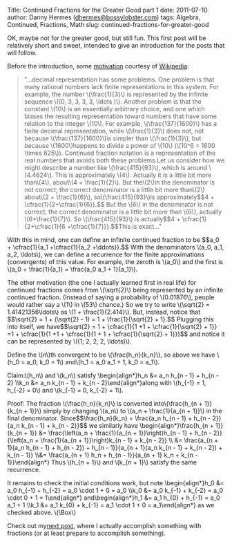 Title: Continued Fractions for the Greater Good part 1
date: 2011-07-10
author: Danny Hermes (dhermes@bossylobster.com)
tags: Algebra, Continued, Fractions, Math
slug: continued-fractions-for-greater-good

OK, maybe not for the greater good, but still fun. This first post will
be relatively short and sweet, intended to give an introduction for the
posts that will follow.

Before the introduction, some
[motivation](http://en.wikipedia.org/wiki/Continued_fraction#Motivation)
courtesy of [Wikipedia](http://en.wikipedia.org/wiki/Main_Page):

<div>

> "...decimal representation has some problems. One problem is that many
> rational numbers lack finite representations in this system. For
> example, the number \\(\\frac{1}{3}\\) is represented by the infinite
> sequence \\((0, 3, 3, 3, 3, \\ldots )\\). Another problem is that the
> constant \\(10\\) is an essentially arbitrary choice, and one which
> biases the resulting representation toward numbers that have some
> relation to the integer \\(10\\). For example, \\(\\frac{137}{1600}\\)
> has a finite decimal representation, while \\(\\frac{1}{3}\\) does
> not, not because \\(\\frac{137}{1600}\\)is simpler than
> \\(\\frac{1}{3}\\), but because \\(1600\\)happens to divide a power
> of \\(10\\) (\\(10\^6 = 1600 \\times 625\\)). Continued fraction
> notation is a representation of the real numbers that avoids both
> these problems.Let us consider how we might describe a number like
> \\(\\frac{415}{93}\\), which is around \\(4.4624\\). This is
> approximately \\(4\\). Actually it is a little bit more than\\(4\\),
> about\\(4 + \\frac{1}{2}\\). But the\\(2\\)in the denominator is
> not correct; the correct denominator is a little bit more
> than\\(2\\) about\\(2 + \\frac{1}{6}\\),
> so\\(\\frac{415}{93}\\)is approximately\$\$4 +
> \\cfrac{1}{2+\\cfrac{1}{6}}.\$\$ But the \\(6\\) in the denominator is
> not correct; the correct denominator is a little bit more than
> \\(6\\), actually \\(6+\\frac{1}{7}\\). So \\(\\frac{415}{93}\\) is
> actually\$\$4 + \\cfrac{1}{2+\\cfrac{1}{6 +\\cfrac{1}{7}}}.\$\$This
> is exact..."

With this in mind, one can define an infinite continued fraction to be
\$\$a\_0 + \\cfrac{1}{a\_1 +\\cfrac{1}{a\_2 +\\ddots}}.\$\$ With the
denominators \\(a\_0, a\_1, a\_2, \\ldots\\), we can define a recurrence
for the finite approximations (convergents) of this value. For example,
the zeroth is \\(a\_0\\) and the first is \\(a\_0 + \\frac{1}{a\_1} =
\\frac{a\_0 a\_1 + 1}{a\_1}\\).

The other motivation (the one I actually learned first in real life) for
continued fractions comes from \\(\\sqrt{2}\\) being represented by an
infinite continued fraction. (Instead of saying a probability of
\\(0.01876\\), people would rather say a \\(1\\) in \\(53\\) chance.) So
we try to write \\(\\sqrt{2} = 1.41421356\\ldots\\) as \\(1 +
\\frac{1}{2.414}\\). But, instead, notice that \$\$\\sqrt{2} = 1 +
(\\sqrt{2} - 1) = 1 + \\frac{1}{\\sqrt{2} + 1}.\$\$ Plugging this into
itself, we have\$\$\\sqrt{2} = 1 + \\cfrac{1}{1 +1 +
\\cfrac{1}{\\sqrt{2} + 1}} =1 + \\cfrac{1}{1 +1 + \\cfrac{1}{1 + 1 +
\\cfrac{1}{\\sqrt{2} + 1}}}\$\$ and notice it can be represented by
\\((1; 2, 2, 2, \\ldots)\\).

Define the \\(n\\)th convergent to be \\(\\frac{h\_n}{k\_n}\\), so above
we have \\(h\_0 = a\_0, k\_0 = 1\\) and\\(h\_1 = a\_0 a\_1 + 1, k\_0 =
a\_1\\).

Claim:\\(h\_n\\) and \\(k\_n\\) satisfy \\begin{align\*}h\_n &= a\_n
h\_{n - 1} + h\_{n - 2} \\\\k\_n &= a\_n k\_{n - 1} + k\_{n -
2}\\end{align\*}along with \\(h\_{-1} = 1, h\_{-2} = 0\\) and
\\(k\_{-1} = 0, k\_{-2} = 1\\).

Proof: The fraction \\(\\frac{h\_n}{k\_n}\\) is converted
into\\(\\frac{h\_{n + 1}}{k\_{n + 1}}\\) simply by changing \\(a\_n\\)
to \\(a\_n + \\frac{1}{a\_{n + 1}}\\) in the final denominator.
Since\$\$\\frac{h\_n}{k\_n} = \\frac{a\_n h\_{n - 1} + h\_{n - 2}}{a\_n
k\_{n - 1} + k\_{n - 2}}\$\$ we similarly have
\\begin{align\*}\\frac{h\_{n + 1}}{k\_{n + 1}} &= \\frac{\\left(a\_n +
\\frac{1}{a\_{n + 1}}\\right)h\_{n - 1} + h\_{n - 2}}{\\left(a\_n +
\\frac{1}{a\_{n + 1}}\\right)k\_{n - 1} + k\_{n - 2}} \\\\ &=
\\frac{a\_{n + 1}(a\_n h\_{n - 1} + h\_{n - 2}) + h\_{n - 1}}{a\_{n +
1}(a\_n k\_{n - 1} + k\_{n - 2}) + k\_{n - 1}} \\\\&= \\frac{a\_{n + 1}
h\_n + h\_{n - 1}}{a\_{n + 1} k\_n + k\_{n - 1}}\\end{align\*}
Thus \\(h\_{n + 1}\\) and \\(k\_{n + 1}\\) satisfy the same recurrence.

It remains to check the initial conditions work, but note
\\begin{align\*}h\_0 &= a\_0 h\_{-1} + h\_{-2} = a\_0 \\cdot 1 + 0 =
a\_0 \\\\k\_0 &= a\_0 k\_{-1} + k\_{-2} = a\_0 \\cdot 0 + 1 =
1\\end{align\*} and\\begin{align\*}h\_1 &= a\_1 h\_{0} + h\_{-1} = a\_0
a\_1 + 1 \\\\k\_1 &= a\_1 k\_{0} + k\_{-1} = a\_1 \\cdot 1 + 0 =
a\_1\\end{align\*} as we checked above. \\(\\Box\\)

Check out my[next
post](http://blog.bossylobster.com/2011/07/continued-fraction-expansions-of.html),
where I actually accomplish something with fractions (or at least
prepare to accomplish something).

</div>
